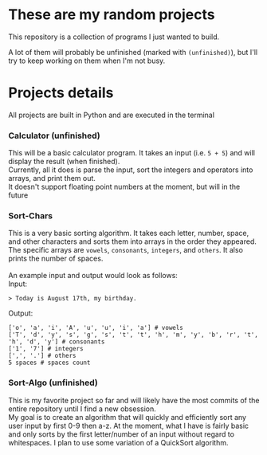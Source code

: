 # These are my random projects
This repository is a collection of programs I just wanted to build.

A lot of them will probably be unfinished (marked with `(unfinished)`),
but I'll try to keep working on them when I'm not busy.

# Projects details
All projects are built in Python and are executed in the terminal

### Calculator (unfinished)
This will be a basic calculator program. It takes an input (i.e. `5 + 5`) and will display the result (when finished).\
Currently, all it does is parse the input, sort the integers and operators into arrays, and print them out.\
It doesn't support floating point numbers at the moment, but will in the future

### Sort-Chars
This is a very basic sorting algorithm. It takes each letter, number, space, and other characters and sorts them into arrays in the order they appeared.\
The specific arrays are `vowels`, `consonants`, `integers`, and `others`. It also prints the number of spaces.
<br><br>
An example input and output would look as follows:\
Input:

`> Today is August 17th, my birthday.`

Output:
```
['o', 'a', 'i', 'A', 'u', 'u', 'i', 'a'] # vowels
['T', 'd', 'y', 's', 'g', 's', 't', 't', 'h', 'm', 'y', 'b', 'r', 't', 'h', 'd', 'y'] # consonants
['1', '7'] # integers
[',', '.'] # others
5 spaces # spaces count
```

### Sort-Algo (unfinished)
This is my favorite project so far and will likely have the most commits of the entire repository until I find a new obsession.\
My goal is to create an algorithm that will quickly and efficiently sort any user input by first 0-9 then a-z.
At the moment, what I have is fairly basic and only sorts by the first letter/number of an input without regard to whitespaces.
I plan to use some variation of a QuickSort algorithm.
